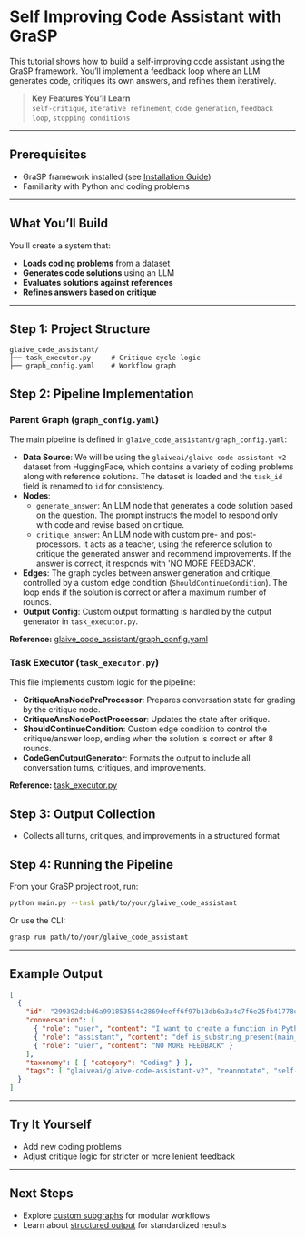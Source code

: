 # Self Improving Code Assistant with GraSP

This tutorial shows how to build a self-improving code assistant using the GraSP framework. You’ll implement a feedback loop where an LLM generates code, critiques its own answers, and refines them iteratively.

> **Key Features You’ll Learn**  
> `self-critique`, `iterative refinement`, `code generation`, `feedback loop`, `stopping conditions`

---

## Prerequisites

- GraSP framework installed (see [Installation Guide](../installation.md))
- Familiarity with Python and coding problems

---

## What You’ll Build

You’ll create a system that:
- **Loads coding problems** from a dataset
- **Generates code solutions** using an LLM
- **Evaluates solutions against references**
- **Refines answers based on critique**

---

## Step 1: Project Structure

```
glaive_code_assistant/
├── task_executor.py     # Critique cycle logic
├── graph_config.yaml    # Workflow graph
```


## Step 2: Pipeline Implementation

### Parent Graph (`graph_config.yaml`)

The main pipeline is defined in `glaive_code_assistant/graph_config.yaml`:

- **Data Source**: We will be using the `glaiveai/glaive-code-assistant-v2` dataset from HuggingFace, which contains a variety of coding problems along with reference solutions. The dataset is loaded and the `task_id` field is renamed to `id` for consistency.
- **Nodes**:
  - `generate_answer`: An LLM node that generates a code solution based on the question. The prompt instructs the model to respond only with code and revise based on critique.
  - `critique_answer`: An LLM node with custom pre- and post-processors. It acts as a teacher, using the reference solution to critique the generated answer and recommend improvements. If the answer is correct, it responds with 'NO MORE FEEDBACK'.
- **Edges**: The graph cycles between answer generation and critique, controlled by a custom edge condition (`ShouldContinueCondition`). The loop ends if the solution is correct or after a maximum number of rounds.
- **Output Config**: Custom output formatting is handled by the output generator in `task_executor.py`.

**Reference:** [glaive_code_assistant/graph_config.yaml](https://github.com/ServiceNow/GraSP/blob/main/tasks/examples/glaive_code_assistant/graph_config.yaml)

### Task Executor (`task_executor.py`)

This file implements custom logic for the pipeline:
- **CritiqueAnsNodePreProcessor**: Prepares conversation state for grading by the critique node.
- **CritiqueAnsNodePostProcessor**: Updates the state after critique.
- **ShouldContinueCondition**: Custom edge condition to control the critique/answer loop, ending when the solution is correct or after 8 rounds.
- **CodeGenOutputGenerator**: Formats the output to include all conversation turns, critiques, and improvements.

**Reference:** [task_executor.py](https://github.com/ServiceNow/GraSP/blob/main/tasks/examples/glaive_code_assistant/task_executor.py)

## Step 3: Output Collection

- Collects all turns, critiques, and improvements in a structured format


## Step 4: Running the Pipeline

From your GraSP project root, run:

```bash
python main.py --task path/to/your/glaive_code_assistant
```

Or use the CLI:

```bash
grasp run path/to/your/glaive_code_assistant
```

---

## Example Output

```json
[
  {
    "id": "299392dcbd6a991853554c2869deeff6f97b13db6a3a4c7f6e25fb41778dafc2",
    "conversation": [
      { "role": "user", "content": "I want to create a function in Python that checks whether a given substring is present in a given string. How can I do that?" },
      { "role": "assistant", "content": "def is_substring_present(main_string, substring): return substring in main_string" },
      { "role": "user", "content": "NO MORE FEEDBACK" }
    ],
    "taxonomy": [ { "category": "Coding" } ],
    "tags": [ "glaiveai/glaive-code-assistant-v2", "reannotate", "self-critique" ]
  }
]
```

---

## Try It Yourself

- Add new coding problems
- Adjust critique logic for stricter or more lenient feedback

---

## Next Steps

- Explore [custom subgraphs](custom_subgraphs_tutorial.md) for modular workflows
- Learn about [structured output](structured_output_tutorial.md) for standardized results
